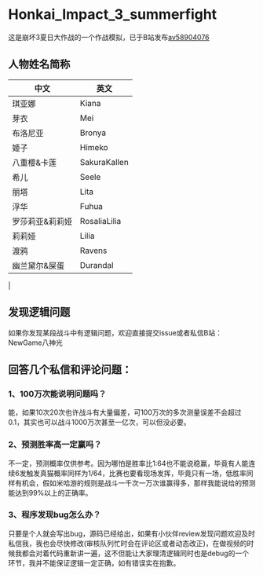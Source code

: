 # Honkai_Impact_3_summerfight
这是崩坏3夏日大作战的一个作战模拟，已于B站发布[av58904076](https://www.bilibili.com/video/av58904076/)

## 人物姓名简称

中文 | 英文
---- | -----
琪亚娜 | Kiana
芽衣 | Mei
布洛尼亚 | Bronya
姬子 | Himeko
八重樱&卡莲 | SakuraKallen 
希儿 | Seele
丽塔 | Lita
浮华 | Fuhua
罗莎莉亚&莉莉娅 | RosaliaLilia 
莉莉娅 | Lilia
渡鸦 | Ravens 
幽兰黛尔&屎蛋 | Durandal 
 | 

## 发现逻辑问题
如果你发现某段战斗中有逻辑问题，欢迎直接提交issue或者私信B站：NewGame八神光

## 回答几个私信和评论问题：
### 1、100万次能说明问题吗？
能，如果10次20次也许战斗有大量偏差，可100万次的多次测量误差不会超过0.1，其实也可以战斗1000万次甚至一亿次，可以但没必要。

### 2、预测胜率高一定赢吗？
不一定，预测概率仅供参考。因为哪怕是胜率比1:64也不能说稳赢，毕竟有人能连续6发触发真猫概率同样为1/64，比赛也要看现场发挥，毕竟只有一场，低胜率同样有机会，假如米哈游的规则是战斗一千次一万次谁赢得多，那样我能说给的预测能达到99%以上的正确率。

### 3、程序发现bug怎么办？
只要是个人就会写出bug，源码已经给出，如果有小伙伴review发现问题欢迎及时私信我，我也会尽快修改(审核队列忙时会在评论区或者动态改正)，在做视频的时候我都会对着代码重新讲一遍，这不但能让大家理清逻辑同时也是debug的一个环节，我并不能保证逻辑一定正确，如有错误实在抱歉。

